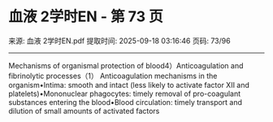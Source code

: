 # 血液 2学时EN - 第 73 页

来源: 血液 2学时EN.pdf
提取时间: 2025-09-18 03:16:46
页码: 73/96

---

Mechanisms of organismal protection of blood4）Anticoagulation and fibrinolytic processes（1） Anticoagulation mechanisms in the organism•Intima: smooth and intact (less likely to activate factor XII and platelets)•Mononuclear phagocytes: timely removal of pro-coagulant substances entering the blood•Blood circulation: timely transport and dilution of small amounts of activated factors